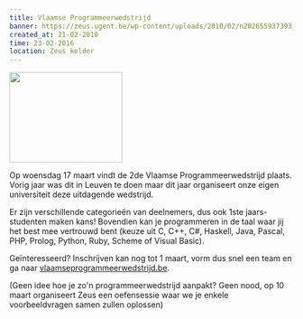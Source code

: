 ```yaml
---
title: Vlaamse Programmeerwedstrijd
banner: https://zeus.ugent.be/wp-content/uploads/2010/02/n202655937393_4168.jpg
created_at: 21-02-2010
time: 23-02-2016
location: Zeus kelder
---
```


<img src="https://zeus.ugent.be/wp-content/uploads/2010/02/n202655937393_4168.jpg" alt="" title="Vlaamse Programmeerwedstrijd 2010" width="200" height="160" class="alignright size-full wp-image-418" />

Op woensdag 17 maart vindt de 2de Vlaamse Programmeerwedstrijd plaats. Vorig jaar was dit in Leuven te doen maar dit jaar organiseert onze eigen universiteit deze uitdagende wedstrijd.

Er zijn verschillende categorieën van deelnemers, dus ook 1ste jaars-studenten maken kans! Bovendien kan je programmeren in de taal waar jij het best mee vertrouwd bent (keuze uit C, C++, C#, Haskell, Java, Pascal, PHP, Prolog, Python, Ruby, Scheme of Visual Basic).

Geïnteresseerd? Inschrijven kan nog tot 1 maart, vorm dus snel een team en ga naar <a href="https://www.vlaamseprogrammeerwedstrijd.be/?page=inschrijven">vlaamseprogrammeerwedstrijd.be</a>.

(Geen idee hoe je zo'n programmeerwedstrijd aanpakt? Geen nood, op 10 maart organiseert Zeus een oefensessie waar we je enkele voorbeeldvragen samen zullen oplossen)